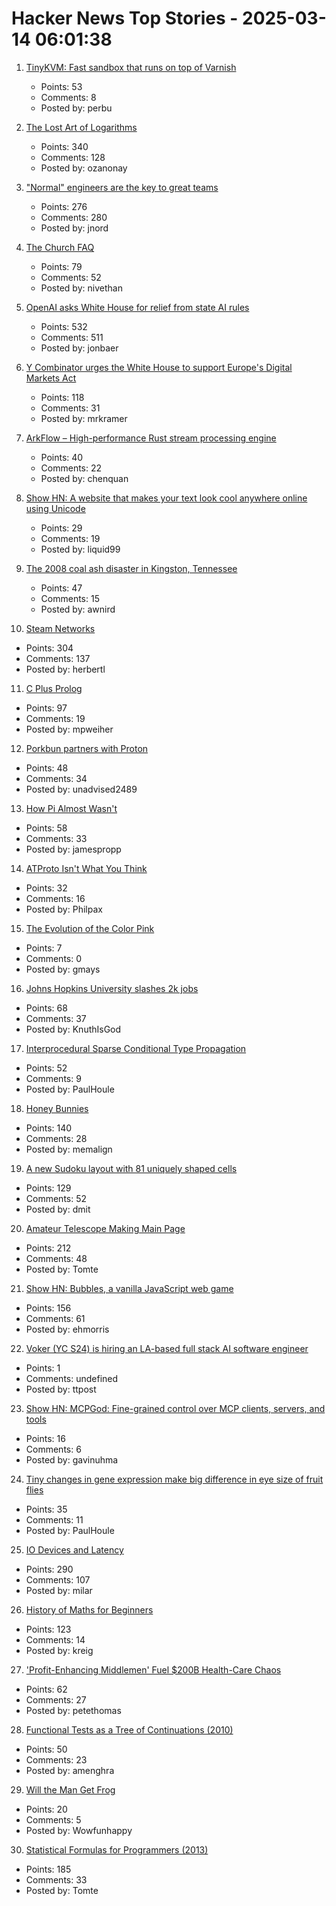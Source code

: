 # Hacker News Top Stories - 2025-03-14 06:01:38

1. [TinyKVM: Fast sandbox that runs on top of Varnish](https://info.varnish-software.com/blog/tinykvm-the-fastest-sandbox)
   - Points: 53
   - Comments: 8
   - Posted by: perbu

2. [The Lost Art of Logarithms](https://www.lostartoflogarithms.com/)
   - Points: 340
   - Comments: 128
   - Posted by: ozanonay

3. ["Normal" engineers are the key to great teams](https://spectrum.ieee.org/10x-engineer)
   - Points: 276
   - Comments: 280
   - Posted by: jnord

4. [The Church FAQ](https://whatever.scalzi.com/2025/03/13/the-church-faq/)
   - Points: 79
   - Comments: 52
   - Posted by: nivethan

5. [OpenAI asks White House for relief from state AI rules](https://finance.yahoo.com/news/openai-asks-white-house-relief-100000706.html)
   - Points: 532
   - Comments: 511
   - Posted by: jonbaer

6. [Y Combinator urges the White House to support Europe's Digital Markets Act](https://techcrunch.com/2025/03/13/y-combinator-urges-the-white-house-to-support-europes-digital-markets-act/)
   - Points: 118
   - Comments: 31
   - Posted by: mrkramer

7. [ArkFlow – High-performance Rust stream processing engine](https://github.com/chenquan/arkflow)
   - Points: 40
   - Comments: 22
   - Posted by: chenquan

8. [Show HN: A website that makes your text look cool anywhere online using Unicode](https://fontgenerator.cool/)
   - Points: 29
   - Comments: 19
   - Posted by: liquid99

9. [The 2008 coal ash disaster in Kingston, Tennessee](https://oxfordamerican.org/oa-now/the-toxic-wave-that-swallowed-a-tennessee-town)
   - Points: 47
   - Comments: 15
   - Posted by: awnird

10. [Steam Networks](https://worksinprogress.co/issue/steam-networks/)
   - Points: 304
   - Comments: 137
   - Posted by: herbertl

11. [C Plus Prolog](https://github.com/needleful/c_plus_prolog)
   - Points: 97
   - Comments: 19
   - Posted by: mpweiher

12. [Porkbun partners with Proton](https://porkbun.com/products/proton_mail)
   - Points: 48
   - Comments: 34
   - Posted by: unadvised2489

13. [How Pi Almost Wasn't](https://mathenchant.wordpress.com/2025/03/13/how-pi-almost-wasnt/)
   - Points: 58
   - Comments: 33
   - Posted by: jamespropp

14. [ATProto Isn't What You Think](https://blog.muni.town/atproto-isnt-what-you-think/)
   - Points: 32
   - Comments: 16
   - Posted by: Philpax

15. [The Evolution of the Color Pink](https://lithub.com/from-princely-regalia-to-womens-underwear-the-evolution-of-the-color-pink/)
   - Points: 7
   - Comments: 0
   - Posted by: gmays

16. [Johns Hopkins University slashes 2k jobs](https://www.reuters.com/world/us/johns-hopkins-university-slashes-2000-jobs-after-trump-administration-grant-cut-2025-03-13/)
   - Points: 68
   - Comments: 37
   - Posted by: KnuthIsGod

17. [Interprocedural Sparse Conditional Type Propagation](https://railsatscale.com/2025-02-24-interprocedural-sparse-conditional-type-propagation/)
   - Points: 52
   - Comments: 9
   - Posted by: PaulHoule

18. [Honey Bunnies](https://mameson.com/experiment/glsl/fro_9/fro_9.html)
   - Points: 140
   - Comments: 28
   - Posted by: memalign

19. [A new Sudoku layout with 81 uniquely shaped cells](https://danielchasehooper.com/posts/cracked-sudoku/)
   - Points: 129
   - Comments: 52
   - Posted by: dmit

20. [Amateur Telescope Making Main Page](https://stellafane.org/tm/atm/)
   - Points: 212
   - Comments: 48
   - Posted by: Tomte

21. [Show HN: Bubbles, a vanilla JavaScript web game](https://ehmorris.com/bubbles/)
   - Points: 156
   - Comments: 61
   - Posted by: ehmorris

22. [Voker (YC S24) is hiring an LA-based full stack AI software engineer](https://www.linkedin.com/jobs/view/4165718206/)
   - Points: 1
   - Comments: undefined
   - Posted by: ttpost

23. [Show HN: MCPGod: Fine-grained control over MCP clients, servers, and tools](https://github.com/mcpgod/cli)
   - Points: 16
   - Comments: 6
   - Posted by: gavinuhma

24. [Tiny changes in gene expression make big difference in eye size of fruit flies](https://phys.org/news/2025-02-tiny-gene-big-differences-eye.html)
   - Points: 35
   - Comments: 11
   - Posted by: PaulHoule

25. [IO Devices and Latency](https://planetscale.com/blog/io-devices-and-latency)
   - Points: 290
   - Comments: 107
   - Posted by: milar

26. [History of Maths for Beginners](https://thonyc.wordpress.com/2025/03/13/history-of-maths-for-beginners/)
   - Points: 123
   - Comments: 14
   - Posted by: kreig

27. ['Profit-Enhancing Middlemen' Fuel $200B Health-Care Chaos](https://www.bloomberg.com/news/features/2025-03-13/middlemen-in-us-health-care-are-driving-up-costs-frustrating-patients)
   - Points: 62
   - Comments: 27
   - Posted by: petethomas

28. [Functional Tests as a Tree of Continuations (2010)](https://www.evanmiller.org/functional-tests-as-a-tree-of-continuations.html)
   - Points: 50
   - Comments: 23
   - Posted by: amenghra

29. [Will the Man Get Frog](https://www.lexaloffle.com/bbs/?pid=willthemangetfrog)
   - Points: 20
   - Comments: 5
   - Posted by: Wowfunhappy

30. [Statistical Formulas for Programmers (2013)](https://www.evanmiller.org/statistical-formulas-for-programmers.html)
   - Points: 185
   - Comments: 33
   - Posted by: Tomte

